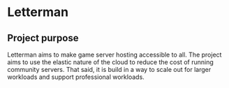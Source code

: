 # Letterman
## Project purpose
Letterman aims to make game server hosting accessible to all. The project aims to use the elastic nature of the cloud to
reduce the cost of running community servers. That said, it is build in a way to scale out for larger workloads and 
support professional workloads.
